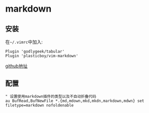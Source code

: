 # markdown
## 安装
在`~/.vimrc`中加入:
```
Plugin 'godlygeek/tabular'
Plugin 'plasticboy/vim-markdown'
```
[github地址](https://github.com/plasticboy/vim-markdown)

## 配置

```
" 设置使用markdown插件的类型以及不自动折叠代码
au BufRead,BufNewFile *.{md,mdown,mkd,mkdn,markdown,mdwn} set filetype=markdown nofoldenable 
```